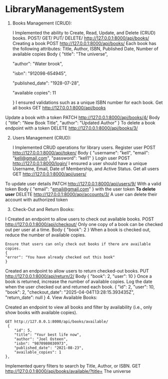 # LibraryManagementSystem
1. Books Management (CRUD):

    I Implemented the ability to Create, Read, Update, and Delete (CRUD) books.
   POST/ GET/ PUT/ DELETE/ http://127.0.0.1:8000/api/books/
Creating a book 
POST http://127.0.0.1:8000/api/books/
    Each book has the following attributes: Title, Author, ISBN, Published Date, Number of available copies 
    Body
    {
    "title":  "The universe",

    "author": "Water brook",

    "isbn": "912098-654945",

    "published_date": "1928-07-28",
    
    "available copies": 11
    
    }
    I ensured validations such as a unique ISBN number for each book.
Get all books GET http://127.0.0.1:8000/api/books

Update a book with a token
PATCH http://127.0.0.1:8000/api/books/4/
Body 
{
  "title": "New Book Title",
  "author": "Updated Author"
}
To delete a book endpoint with a token
DELETE http://127.0.0.1:8000/api/books/3/

2. Users Management (CRUD):

    I Implemented CRUD operations for library users.
Register user
    POST http://127.0.0.1:8000/api/token/
    Body
    {
    "username": "kell",
    "email": "kell@gmail.com",
    "password": "kell1"
    }
    Login user
    POST http://127.0.0.1:8000/login/
     I ensured a user should have a unique Username, Email, Date of Membership, and Active Status.
Get all users
    GET http://127.0.0.1:8000/api/users/

To update user details
PATCH http://127.0.0.1:8000/api/users/9/
With a valid token
Body
{
    "email": "email@gmail.com"
}
with the user token
**To delete user**
DELETE http://127.0.0.1:8000/api/accounts/3/
A user can delete their account with authorized token

3. Check-Out and Return Books:

I Created an endpoint to allow users to check out available books.
    POST http://127.0.0.1:8000/api/checkout/
Only one copy of a book can be checked out per user at a time.
    Body
    {
    "book": 2
    }
    When a book is checked out, reduce the number of available copies.

    Ensure that users can only check out books if there are available copies.
    {
    "error": "You have already checked out this book"
    }
Created an endpoint to allow users to return checked-out books.
    PUT http://127.0.0.1:8000/api/return/2/
    Body
    {
    "book": 2,
    "user": 10
    }
Once a book is returned, increase the number of available copies.
    Log the date when the user checked out and returned each book.
    {
    "id": 2,
    "user": 10,
    "book": 2,
    "checkout_date": "2025-04-04T13:28:15.393435Z",
    "return_date": null
    }
4. View Available Books:

Created an endpoint to view all books and filter by availability (i.e., only show books with available copies).
    
    GET http://127.0.0.1:8000/api/books/available/
     {
        "id": 5,
        "title": "Your best life now",
        "author": "Joel Osteen",
        "isbn": "9870980030973",
        "published_date": "2021-08-23",
        "available_copies": 1
    },
Implemented query filters to search by Title, Author, or ISBN.
    GET http://127.0.0.1:8000/api/books/available/?title= The universe



